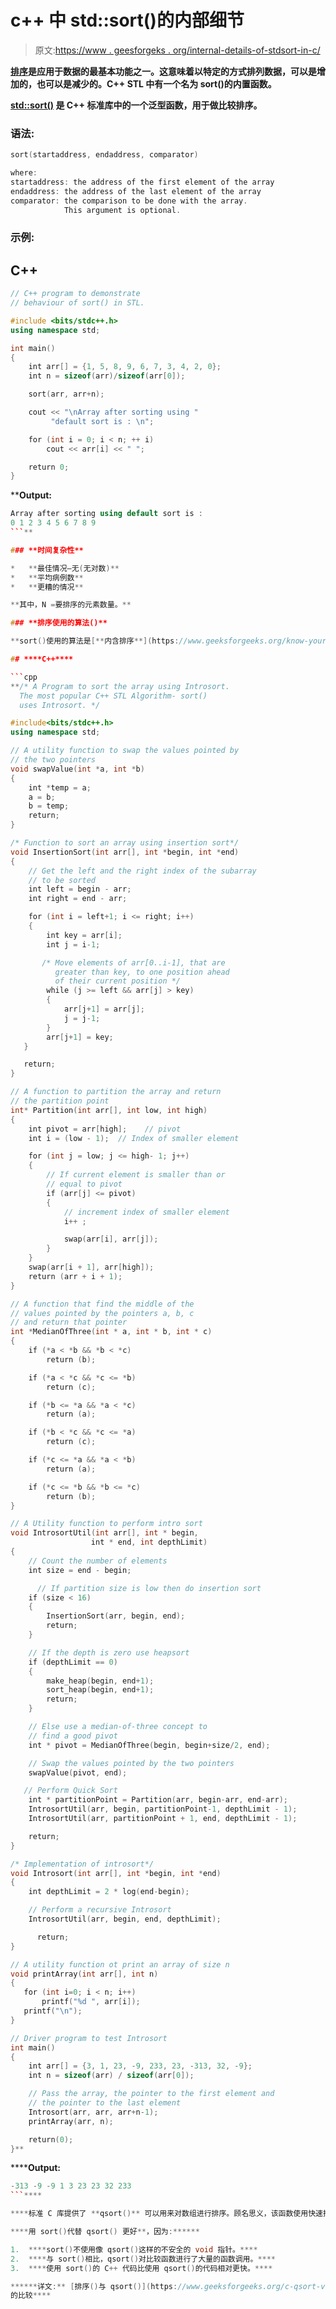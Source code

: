 # c++ 中 std::sort()的内部细节

> 原文:[https://www . geesforgeks . org/internal-details-of-stdsort-in-c/](https://www.geeksforgeeks.org/internal-details-of-stdsort-in-c/)

[**排序**](https://www.geeksforgeeks.org/sort-algorithms-the-c-standard-template-library-stl/)**是应用于数据的最基本功能之一。这意味着以特定的方式排列数据，可以是增加的，也可以是减少的。C++ STL 中有一个名为 sort()的内置函数。**

**[**std::sort()**](https://www.geeksforgeeks.org/sort-c-stl/) 是 C++ 标准库中的一个泛型函数，用于做比较排序。**

### **语法:**

```cpp
sort(startaddress, endaddress, comparator)

where:
startaddress: the address of the first element of the array
endaddress: the address of the last element of the array
comparator: the comparison to be done with the array. 
            This argument is optional. 
```

### **示例:**

## **C++**

```cpp
// C++ program to demonstrate
// behaviour of sort() in STL.

#include <bits/stdc++.h>
using namespace std;

int main()
{
    int arr[] = {1, 5, 8, 9, 6, 7, 3, 4, 2, 0};
    int n = sizeof(arr)/sizeof(arr[0]);

    sort(arr, arr+n);

    cout << "\nArray after sorting using "
         "default sort is : \n";

    for (int i = 0; i < n; ++ i)
        cout << arr[i] << " ";

    return 0;
}
```

****Output:** 

```cpp
Array after sorting using default sort is : 
0 1 2 3 4 5 6 7 8 9
```** 

### **时间复杂性**

*   **最佳情况–无(无对数)**
*   **平均病例数**
*   **更糟的情况**

**其中，N =要排序的元素数量。**

### **排序使用的算法()**

**sort()使用的算法是[**内含排序**](https://www.geeksforgeeks.org/know-your-sorting-algorithm-set-2-introsort-cs-sorting-weapon/)**。Introsort 是一种混合排序算法，使用三种排序算法来最小化运行时间，[快速排序](https://www.geeksforgeeks.org/quick-sort/)、[堆排序](https://www.geeksforgeeks.org/heap-sort/)和[插入排序](https://www.geeksforgeeks.org/insertion-sort/)。简单来说，就是周围最好的排序算法。它是一种混合排序算法，这意味着它使用多个排序算法作为例程。****

## ****C++****

```cpp
**/* A Program to sort the array using Introsort.
  The most popular C++ STL Algorithm- sort()
  uses Introsort. */

#include<bits/stdc++.h>
using namespace std;

// A utility function to swap the values pointed by
// the two pointers
void swapValue(int *a, int *b)
{
    int *temp = a;
    a = b;
    b = temp;
    return;
}

/* Function to sort an array using insertion sort*/
void InsertionSort(int arr[], int *begin, int *end)
{
    // Get the left and the right index of the subarray
    // to be sorted
    int left = begin - arr;
    int right = end - arr;

    for (int i = left+1; i <= right; i++)
    {
        int key = arr[i];
        int j = i-1;

       /* Move elements of arr[0..i-1], that are
          greater than key, to one position ahead
          of their current position */
        while (j >= left && arr[j] > key)
        {
            arr[j+1] = arr[j];
            j = j-1;
        }
        arr[j+1] = key;
   }

   return;
}

// A function to partition the array and return
// the partition point
int* Partition(int arr[], int low, int high)
{
    int pivot = arr[high];    // pivot
    int i = (low - 1);  // Index of smaller element

    for (int j = low; j <= high- 1; j++)
    {
        // If current element is smaller than or
        // equal to pivot
        if (arr[j] <= pivot)
        {
            // increment index of smaller element
            i++ ;

            swap(arr[i], arr[j]);
        }
    }
    swap(arr[i + 1], arr[high]);
    return (arr + i + 1);
}

// A function that find the middle of the
// values pointed by the pointers a, b, c
// and return that pointer
int *MedianOfThree(int * a, int * b, int * c)
{
    if (*a < *b && *b < *c)
        return (b);

    if (*a < *c && *c <= *b)
        return (c);

    if (*b <= *a && *a < *c)
        return (a);

    if (*b < *c && *c <= *a)
        return (c);

    if (*c <= *a && *a < *b)
        return (a);

    if (*c <= *b && *b <= *c)
        return (b);
}

// A Utility function to perform intro sort
void IntrosortUtil(int arr[], int * begin,
                  int * end, int depthLimit)
{
    // Count the number of elements
    int size = end - begin;

      // If partition size is low then do insertion sort
    if (size < 16)
    {
        InsertionSort(arr, begin, end);
        return;
    }

    // If the depth is zero use heapsort
    if (depthLimit == 0)
    {
        make_heap(begin, end+1);
        sort_heap(begin, end+1);
        return;
    }

    // Else use a median-of-three concept to
    // find a good pivot
    int * pivot = MedianOfThree(begin, begin+size/2, end);

    // Swap the values pointed by the two pointers
    swapValue(pivot, end);

   // Perform Quick Sort
    int * partitionPoint = Partition(arr, begin-arr, end-arr);
    IntrosortUtil(arr, begin, partitionPoint-1, depthLimit - 1);
    IntrosortUtil(arr, partitionPoint + 1, end, depthLimit - 1);

    return;
}

/* Implementation of introsort*/
void Introsort(int arr[], int *begin, int *end)
{
    int depthLimit = 2 * log(end-begin);

    // Perform a recursive Introsort
    IntrosortUtil(arr, begin, end, depthLimit);

      return;
}

// A utility function ot print an array of size n
void printArray(int arr[], int n)
{
   for (int i=0; i < n; i++)
       printf("%d ", arr[i]);
   printf("\n");
}

// Driver program to test Introsort
int main()
{
    int arr[] = {3, 1, 23, -9, 233, 23, -313, 32, -9};
    int n = sizeof(arr) / sizeof(arr[0]);

    // Pass the array, the pointer to the first element and
    // the pointer to the last element
    Introsort(arr, arr, arr+n-1);
    printArray(arr, n);

    return(0);
}**
```

******Output:** 

```cpp
-313 -9 -9 1 3 23 23 32 233
```**** 

****标准 C 库提供了 **qsort()** 可以用来对数组进行排序。顾名思义，该函数使用快速排序算法对给定的数组进行排序****

****用 sort()代替 qsort() 更好**，因为:******

1.  ****sort()不使用像 qsort()这样的不安全的 void 指针。****
2.  ****与 sort()相比，qsort()对比较函数进行了大量的函数调用。****
3.  ****使用 sort()的 C++ 代码比使用 qsort()的代码相对更快。****

******详文:** [排序()与 qsort()](https://www.geeksforgeeks.org/c-qsort-vs-c-sort/)
的比较****